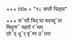 +++
title = "१८ सप्ती चिद्घा"

+++
स᳓प्ती चिद् घा मदच्यु᳓ता  
मिथुना᳓ वहतो र᳓थम्  
एवे᳓द् धू᳓र् वृ᳓ष्ण उ᳓त्तरा